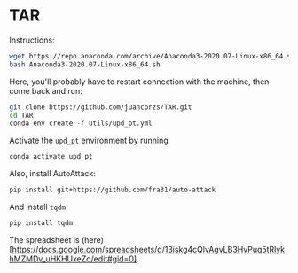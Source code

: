 # TAR
Instructions:
```bash
wget https://repo.anaconda.com/archive/Anaconda3-2020.07-Linux-x86_64.sh
bash Anaconda3-2020.07-Linux-x86_64.sh
```

Here, you'll probably have to restart connection with the machine, then come back and run:
```bash
git clone https://github.com/juancprzs/TAR.git
cd TAR
conda env create -f utils/upd_pt.yml
```

Activate the `upd_pt` environment by running
```bash
conda activate upd_pt
```

Also, install AutoAttack:
```bash
pip install git+https://github.com/fra31/auto-attack
```
And install `tqdm`
```bash
pip install tqdm
```

The spreadsheet is (here)[https://docs.google.com/spreadsheets/d/13iskg4cQlvAgvLB3HvPuq5tRlykhMZMDv_uHKHUxeZo/edit#gid=0].
